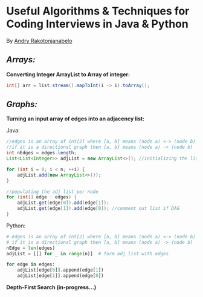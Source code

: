 # Useful Algorithms & Techniques for Coding Interviews in Java & Python

By [Andry Rakotonjanabelo](https://www.linkedin.com/in/andryart10/)

## *Arrays:*

**Converting Integer ArrayList to Array of integer:**

```java
int[] arr = list.stream().mapToInt(i -> i).toArray();
```



## *Graphs:*

**Turning an input array of edges into an adjacency list:**

Java:

```java
//edges is an array of int[2] where [a, b] means (node a) <-> (node b) 
//if it is a directional graph then [a, b] means (node a) -> (node b)
int nEdges = edges.length;
List<List<Integer>> adjList = new ArrayList<>(); //initializing the list for each node

for (int i = 0; i < n; ++i) {
    adjList.add(new ArrayList<>());
} 

//populating the adj list per node
for (int[] edge : edges) {
    adjList.get(edge[0]).add(edge[1]);
    adjList.get(edge[1]).add(edge[0]); //comment out list if DAG
}
```

Python:

```python
# edges is an array of int[2] where [a, b] means (node a) <-> (node b)
# if it is a directional graph then [a, b] means (node a) -> (node b)
nEdge = len(edges)
adjList = [[] for _ in range(n)]  # form adj list with edges

for edge in edges:
    adjList[edge[0]].append(edge[1])
    adjList[edge[1]].append(edge[0])
```

**Depth-First Search (in-progress...)**
